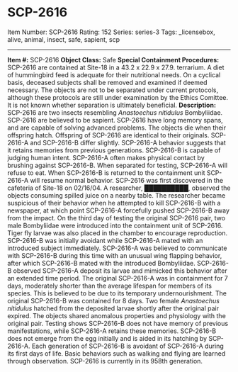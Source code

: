 # SCP-2616
Item Number: SCP-2616
Rating: 152
Series: series-3
Tags: _licensebox, alive, animal, insect, safe, sapient, scp

---

**Item #:** SCP-2616
**Object Class:** Safe
**Special Containment Procedures:** SCP-2616 are contained at Site-18 in a 43.2 x 22.9 x 27.9. terrarium. A diet of hummingbird feed is adequate for their nutritional needs. On a cyclical basis, deceased subjects shall be removed and examined if deemed necessary. The objects are not to be separated under current protocols, although these protocols are still under examination by the Ethics Comittee. It is not known whether separation is ultimately beneficial.
**Description:** SCP-2616 are two insects resembling _Anastoechus nitidulus_ Bombyliidae. SCP-2616 are believed to be sapient. SCP-2616 have long memory spans, and are capable of solving advanced problems. The objects die when their offspring hatch. Offspring of SCP-2616 are identical to their originals.
SCP-2616-A and SCP-2616-B differ slightly. SCP-2616-A behavior suggests that it retains memories from previous generations. SCP-2616-B is capable of judging human intent.
SCP-2616-A often makes physical contact by brushing against SCP-2616-B. When separated for testing, SCP-2616-A will refuse to eat. When SCP-2616-B is returned to the containment unit SCP-2616-A will resume normal behavior.
SCP-2616 was first discovered in the cafeteria of Site-18 on 02/16/04. A researcher, ██████████, observed the objects consuming spilled juice on a nearby table. The researcher became suspicious of their behavior when he attempted to kill SCP-2616-B with a newspaper, at which point SCP-2616-A forcefully pushed SCP-2616-B away from the impact.
On the third day of testing the original SCP-2616 pair, two male Bombyliidae were introduced into the containment unit of SCP-2616. Tiger fly larvae was also placed in the chamber to encourage reproduction. SCP-2616-B was initially avoidant while SCP-2616-A mated with an introduced subject immediately. SCP-2616-A was believed to communicate with SCP-2616-B during this time with an unusual wing flapping behavior, after which SCP-2616-B mated with the introduced Bombyliidae. SCP-2616-B observed SCP-2616-A deposit its larvae and mimicked this behavior after an extended time period.
The original SCP-2616-A was in containment for 7 days, moderately shorter than the average lifespan for members of its species. This is believed to be due to its temporary undernourishment. The original SCP-2616-B was contained for 8 days.
Two female _Anastoechus nitidulus_ hatched from the deposited larvae shortly after the original pair expired. The objects shared anomalous properties and physiology with the original pair. Testing shows SCP-2616-B does not have memory of previous manifestations, while SCP-2616-A retains these memories.
SCP-2616-B does not emerge from the egg initially and is aided in its hatching by SCP-2616-A. Each generation of SCP-2616-B is avoidant of SCP-2616-A during its first days of life. Basic behaviors such as walking and flying are learned through observation.
SCP-2616 is currently in its 958th generation.